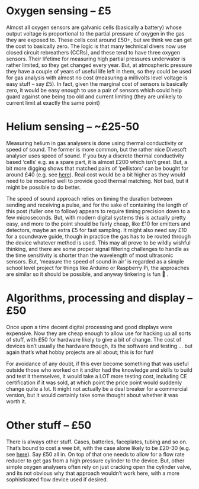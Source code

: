 <h1>Oxygen sensing – £5</h1>
Almost all oxygen sensors are galvanic cells (basically a battery) whose output voltage is proportional to the partial pressure of oxygen in the gas they are exposed to. These cells cost around £50+, but we think we can get the cost to basically zero. The logic is that many technical divers now use closed circuit rebreathers (CCRs), and these tend to have three oxygen sensors. Their lifetime for measuring high partial pressures underwater is rather limited, so they get changed every year. But, at atmospheric pressure they have a couple of years of useful life left in them, so they could be used for gas analysis with almost no cost (measuring a millivolts level voltage is easy stuff – say £5). In fact, given the marginal cost of sensors is basically zero, it would be easy enough to use a pair of sensors which could help guard against one being too old and current limiting (they are unlikely to current limit at exactly the same point)
<h1>Helium sensing – ~£25-50</h1>
Measuring helium in gas analysers is done using thermal conductivity or speed of sound. The former is more common, but the rather nice Divesoft analyser uses speed of sound.
If you buy a discrete thermal conductivity based ‘cells’ e.g. as a spare part, it is almost £200 which isn’t great. But, a bit more digging shows that matched pairs of ‘pellistors’ can be bought for around £40 (e.g. see <a href="https://www.mouser.co.uk/ProductDetail/Amphenol-SGX-Sensortech/VQ31MB?qs=Ey4jopcCj2qTM1X7fMV5ZQ%3d%3d">here</a>). Real cost would be a bit higher as they would need to be mounted well to provide good thermal matching. Not bad, but it might be possible to do better.

The speed of sound approach relies on timing the duration between sending and receiving a pulse, and for the sake of containing the length of this post (fuller one to follow) appears to require timing precision down to a few microseconds. But, with modern digital systems this is actually pretty easy, and more to the point should be fairly cheap, like £10 for emitters and detectors, maybe an extra £5 for fast sampling. It might also need say £10 for a soundwave guide, though in practice the gas has to be routed through the device whatever method is used. This may all prove to be wildly wishful thinking, and there are some proper signal filtering challenges to handle as the time sensitivity is shorter than the wavelength of most ultrasonic sensors. But, ‘measure the speed of sound in air’ is regarded as a simple school level project for things like Arduino or Raspberry Pi, the approaches are similar so it should be possible, and anyway tinkering is fun 🙂 .
<h1>Algorithms, processing and display – £50</h1>
Once upon a time decent digital processing and good displays were expensive. Now they are cheap enough to allow use for hacking up all sorts of stuff, with £50 for hardware likely to give a bit of change. The cost of devices isn’t usually the hardware though, its the software and testing … but again that’s what hobby projects are all about; this is for fun!

For avoidance of any doubt, if this ever become something that was useful outside those who worked on it and/or had the knowledge and skills to build and test it themselves, it would take a LOT more testing cost, including CE certification if it was sold, at which point the price point would suddenly change quite a lot. It might not actually be a deal breaker for a commercial version, but it would certainly take some thought about whether it was worth it.
<h1>Other stuff – £50</h1>
There is always other stuff. Cases, batteries, faceplates, tubing and so on. That’s bound to cost a wee bit, with the case alone likely to be £20-30 (e.g. see <a href="https://www.ndiver.com/3l-raid-case">here</a>). Say £50 all in. On top of that one needs to allow for a flow rate reducer to get gas from a high pressure cylinder to the device. But, other simple oxygen analysers often rely on just cracking open the cylinder valve, and its not obvious why that approach wouldn’t work here, with a more sophisticated flow device used if desired. 
